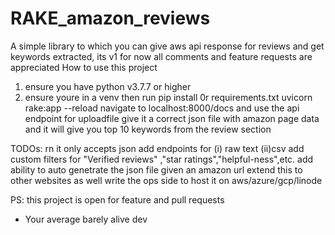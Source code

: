 # RAKE_amazon_reviews
A simple library to which you can give aws api response for reviews and get keywords extracted, its v1 for now all comments and feature requests are appreciated 
How to use this project 
1) ensure you have python v3.7.7 or higher
2) ensure youre in a venv
then run 
pip install 0r requirements.txt
uvicorn rake:app --reload 
navigate to localhost:8000/docs and use the api endpoint for uploadfile give it a correct json file with amazon page data and it will give you top 10 keywords from the review section 

TODOs:
rn it only accepts json add endpoints for (i) raw text (ii)csv
add custom filters for "Verified reviews" ,"star ratings","helpful-ness",etc.
add ability to auto genetrate the json file given an amazon url
extend this to other websites as well
write the ops side to host it on aws/azure/gcp/linode 

PS: this project is open for feature and pull requests 

- Your average barely alive dev